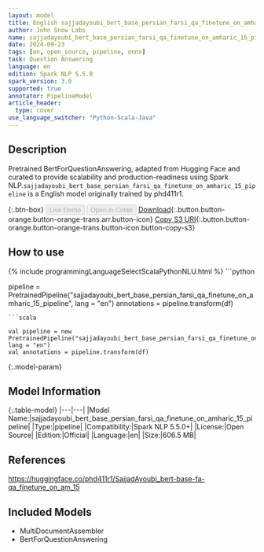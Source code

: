 ```yaml
---
layout: model
title: English sajjadayoubi_bert_base_persian_farsi_qa_finetune_on_amharic_15_pipeline pipeline BertForQuestionAnswering from phd411r1
author: John Snow Labs
name: sajjadayoubi_bert_base_persian_farsi_qa_finetune_on_amharic_15_pipeline
date: 2024-09-23
tags: [en, open_source, pipeline, onnx]
task: Question Answering
language: en
edition: Spark NLP 5.5.0
spark_version: 3.0
supported: true
annotator: PipelineModel
article_header:
  type: cover
use_language_switcher: "Python-Scala-Java"
---
```


## Description

Pretrained BertForQuestionAnswering, adapted from Hugging Face and curated to provide scalability and production-readiness using Spark NLP.`sajjadayoubi_bert_base_persian_farsi_qa_finetune_on_amharic_15_pipeline` is a English model originally trained by phd411r1.

{:.btn-box}
<button class="button button-orange" disabled>Live Demo</button>
<button class="button button-orange" disabled>Open in Colab</button>
[Download](https://s3.amazonaws.com/auxdata.johnsnowlabs.com/public/models/sajjadayoubi_bert_base_persian_farsi_qa_finetune_on_amharic_15_pipeline_en_5.5.0_3.0_1727128061168.zip){:.button.button-orange.button-orange-trans.arr.button-icon}
[Copy S3 URI](s3://auxdata.johnsnowlabs.com/public/models/sajjadayoubi_bert_base_persian_farsi_qa_finetune_on_amharic_15_pipeline_en_5.5.0_3.0_1727128061168.zip){:.button.button-orange.button-orange-trans.button-icon.button-copy-s3}

## How to use



<div class="tabs-box" markdown="1">
{% include programmingLanguageSelectScalaPythonNLU.html %}
```python

pipeline = PretrainedPipeline("sajjadayoubi_bert_base_persian_farsi_qa_finetune_on_amharic_15_pipeline", lang = "en")
annotations =  pipeline.transform(df)   

```
```scala

val pipeline = new PretrainedPipeline("sajjadayoubi_bert_base_persian_farsi_qa_finetune_on_amharic_15_pipeline", lang = "en")
val annotations = pipeline.transform(df)

```
</div>

{:.model-param}
## Model Information

{:.table-model}
|---|---|
|Model Name:|sajjadayoubi_bert_base_persian_farsi_qa_finetune_on_amharic_15_pipeline|
|Type:|pipeline|
|Compatibility:|Spark NLP 5.5.0+|
|License:|Open Source|
|Edition:|Official|
|Language:|en|
|Size:|606.5 MB|

## References

https://huggingface.co/phd411r1/SajjadAyoubi_bert-base-fa-qa_finetune_on_am_15

## Included Models

- MultiDocumentAssembler
- BertForQuestionAnswering